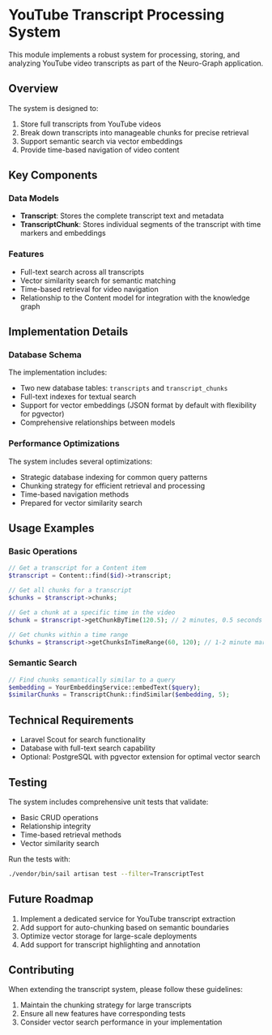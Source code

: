 # YouTube Transcript Processing System

This module implements a robust system for processing, storing, and analyzing YouTube video transcripts as part of the Neuro-Graph application.

## Overview

The system is designed to:

1. Store full transcripts from YouTube videos
2. Break down transcripts into manageable chunks for precise retrieval
3. Support semantic search via vector embeddings
4. Provide time-based navigation of video content

## Key Components

### Data Models

- **Transcript**: Stores the complete transcript text and metadata
- **TranscriptChunk**: Stores individual segments of the transcript with time markers and embeddings

### Features

- Full-text search across all transcripts
- Vector similarity search for semantic matching
- Time-based retrieval for video navigation
- Relationship to the Content model for integration with the knowledge graph

## Implementation Details

### Database Schema

The implementation includes:

- Two new database tables: `transcripts` and `transcript_chunks`
- Full-text indexes for textual search
- Support for vector embeddings (JSON format by default with flexibility for pgvector)
- Comprehensive relationships between models

### Performance Optimizations

The system includes several optimizations:

- Strategic database indexing for common query patterns
- Chunking strategy for efficient retrieval and processing
- Time-based navigation methods
- Prepared for vector similarity search

## Usage Examples

### Basic Operations

```php
// Get a transcript for a Content item
$transcript = Content::find($id)->transcript;

// Get all chunks for a transcript
$chunks = $transcript->chunks;

// Get a chunk at a specific time in the video
$chunk = $transcript->getChunkByTime(120.5); // 2 minutes, 0.5 seconds

// Get chunks within a time range
$chunks = $transcript->getChunksInTimeRange(60, 120); // 1-2 minute mark
```

### Semantic Search

```php
// Find chunks semantically similar to a query
$embedding = YourEmbeddingService::embedText($query);
$similarChunks = TranscriptChunk::findSimilar($embedding, 5);
```

## Technical Requirements

- Laravel Scout for search functionality
- Database with full-text search capability
- Optional: PostgreSQL with pgvector extension for optimal vector search

## Testing

The system includes comprehensive unit tests that validate:

- Basic CRUD operations
- Relationship integrity
- Time-based retrieval methods
- Vector similarity search

Run the tests with:

```bash
./vendor/bin/sail artisan test --filter=TranscriptTest
```

## Future Roadmap

1. Implement a dedicated service for YouTube transcript extraction
2. Add support for auto-chunking based on semantic boundaries
3. Optimize vector storage for large-scale deployments
4. Add support for transcript highlighting and annotation

## Contributing

When extending the transcript system, please follow these guidelines:

1. Maintain the chunking strategy for large transcripts
2. Ensure all new features have corresponding tests
3. Consider vector search performance in your implementation 